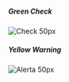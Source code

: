 ##### Green Check 
![Check 50px](https://user-images.githubusercontent.com/83571422/141050136-634d95f4-5d7e-4913-99dc-3fcd545a0580.jpg)
##### Yellow Warning
![Alerta 50px](https://user-images.githubusercontent.com/83571422/141050457-243dd5e2-bfe2-464b-a5f9-64822b34f3d8.jpg)
